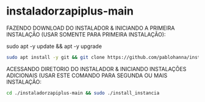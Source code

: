 # instaladorzapiplus-main
 
FAZENDO DOWNLOAD DO INSTALADOR & INICIANDO A PRIMEIRA INSTALAÇÃO (USAR SOMENTE PARA PRIMEIRA INSTALAÇÃO):


sudo apt -y update && apt -y upgrade


```bash
sudo apt install -y git && git clone https://github.com/pablohanna/instaladorzapiplus-main && sudo chmod -R 777 instaladorzapiplus-main && cd instaladorzapiplus-main && sudo ./install_primaria
```

ACESSANDO DIRETORIO DO INSTALADOR & INICIANDO INSTALAÇÕES ADICIONAIS (USAR ESTE COMANDO PARA SEGUNDA OU MAIS INSTALAÇÃO:
```bash
cd ./instaladorzapiplus-main && sudo ./install_instancia
```


